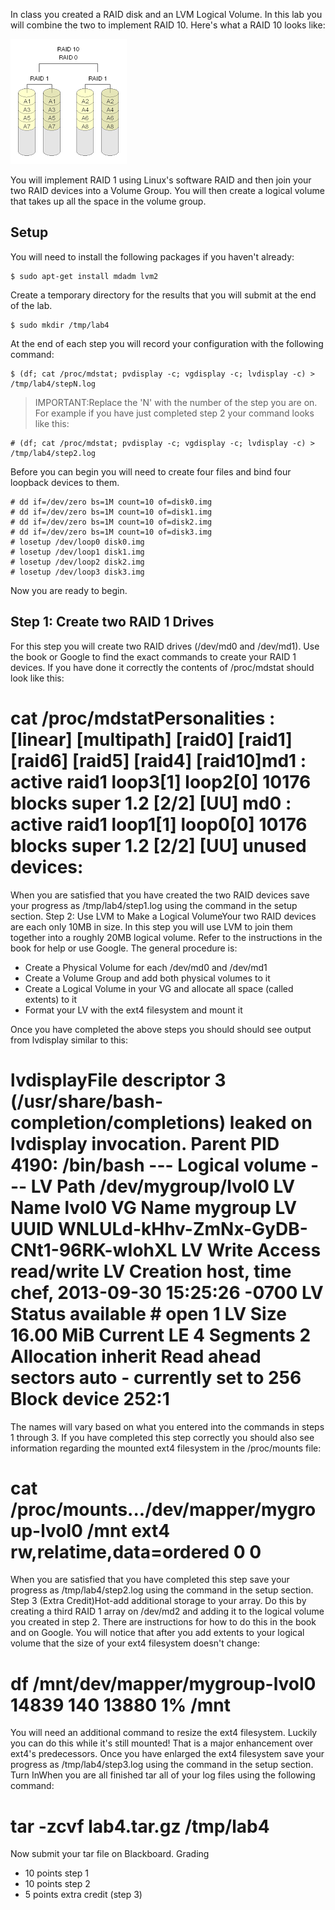 In class you created a RAID disk and an LVM Logical Volume. In this lab you will combine the two to implement RAID 10. Here's what a RAID 10 looks like:

![image](../../_static/images/raid_1044cc.png)


You will implement RAID 1 using Linux's software RAID and then join your two RAID devices into a Volume Group. You will then create a logical volume that takes up all the space in the volume group.

## Setup

You will need to install the following packages if you haven't already:

```
$ sudo apt-get install mdadm lvm2
```

Create a temporary directory for the results that you will submit at the end of the lab.

```
$ sudo mkdir /tmp/lab4
```

At the end of each step you will record your configuration with the following command:

```
$ (df; cat /proc/mdstat; pvdisplay -c; vgdisplay -c; lvdisplay -c) > /tmp/lab4/stepN.log
```

 > IMPORTANT:Replace the 'N' with the number of the step you are on. For example if you have just completed step 2 your command looks like this:
 
 ```
 # (df; cat /proc/mdstat; pvdisplay -c; vgdisplay -c; lvdisplay -c) > /tmp/lab4/step2.log
```

Before you can begin you will need to create four files and bind four loopback devices to them.

```
# dd if=/dev/zero bs=1M count=10 of=disk0.img
# dd if=/dev/zero bs=1M count=10 of=disk1.img
# dd if=/dev/zero bs=1M count=10 of=disk2.img
# dd if=/dev/zero bs=1M count=10 of=disk3.img
# losetup /dev/loop0 disk0.img
# losetup /dev/loop1 disk1.img
# losetup /dev/loop2 disk2.img
# losetup /dev/loop3 disk3.img
```

Now you are ready to begin.

## Step 1: Create two RAID 1 Drives

For this step you will create two RAID drives (/dev/md0 and /dev/md1). Use the book or Google to find the exact commands to create your RAID 1 devices. If you have done it correctly the contents of /proc/mdstat should look like this:
# cat /proc/mdstatPersonalities : [linear] [multipath] [raid0] [raid1] [raid6] [raid5] [raid4] [raid10]md1 : active raid1 loop3[1] loop2[0]   10176 blocks super 1.2 [2/2] [UU]  md0 : active raid1 loop1[1] loop0[0]   10176 blocks super 1.2 [2/2] [UU]  unused devices: <none>
When you are satisfied that you have created the two RAID devices save your progress as /tmp/lab4/step1.log using the command in the setup section.
Step 2: Use LVM to Make a Logical VolumeYour two RAID devices are each only 10MB in size. In this step you will use LVM to join them together into a roughly 20MB logical volume. Refer to the instructions in the book for help or use Google. The general procedure is:
  - Create a Physical Volume for each /dev/md0 and /dev/md1
  - Create a Volume Group and add both physical volumes to it
  - Create a Logical Volume in your VG and allocate all space (called extents) to it
  - Format your LV with the ext4 filesystem and mount it

Once you have completed the above steps you should should see output from lvdisplay similar to this:
# lvdisplayFile descriptor 3 (/usr/share/bash-completion/completions) leaked on lvdisplay invocation. Parent PID 4190: /bin/bash --- Logical volume --- LV Path        /dev/mygroup/lvol0 LV Name        lvol0 VG Name        mygroup LV UUID        WNLULd-kHhv-ZmNx-GyDB-CNt1-96RK-wIohXL LV Write Access    read/write LV Creation host, time chef, 2013-09-30 15:25:26 -0700 LV Status       available # open         1 LV Size        16.00 MiB Current LE       4 Segments        2 Allocation       inherit Read ahead sectors   auto - currently set to   256 Block device      252:1
The names will vary based on what you entered into the commands in steps 1 through 3. If you have completed this step correctly you should also see information regarding the mounted ext4 filesystem in the /proc/mounts file:
# cat /proc/mounts.../dev/mapper/mygroup-lvol0 /mnt ext4 rw,relatime,data=ordered 0 0
When you are satisfied that you have completed this step save your progress as /tmp/lab4/step2.log using the command in the setup section.
Step 3 (Extra Credit)Hot-add additional storage to your array. Do this by creating a third RAID 1 array on /dev/md2 and adding it to the logical volume you created in step 2. There are instructions for how to do this in the book and on Google. You will notice that after you add extents to your logical volume that the size of your ext4 filesystem doesn't change:
# df /mnt/dev/mapper/mygroup-lvol0   14839  140   13880  1% /mnt
You will need an additional command to resize the ext4 filesystem. Luckily you can do this while it's still mounted! That is a major enhancement over ext4's predecessors. Once you have enlarged the ext4 filesystem save your progress as /tmp/lab4/step3.log using the command in the setup section.
Turn InWhen you are all finished tar all of your log files using the following command:
# tar -zcvf lab4.tar.gz /tmp/lab4
Now submit your tar file on Blackboard.
Grading
  * 10 points step 1
  * 10 points step 2
  * 5 points extra credit (step 3)

